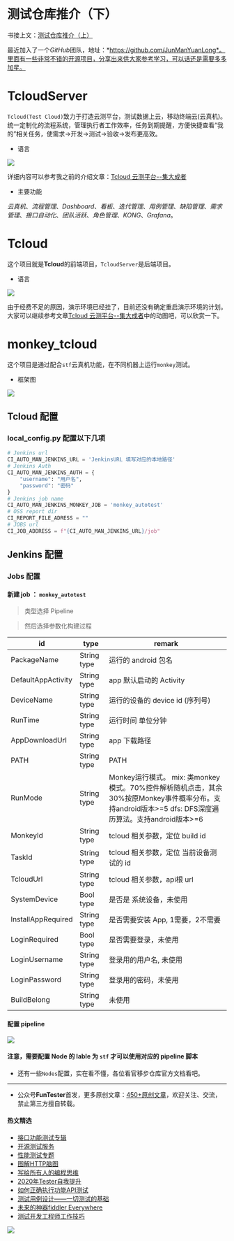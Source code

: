 # 测试仓库推介（下）


书接上文：[测试仓库推介（上）](https://mp.weixin.qq.com/s/zgy6UgNMFcbISD1NhxSAWg)


最近加入了一个*GitHub*团队，地址：*https://github.com/JunManYuanLong*。里面有一些非常不错的开源项目，分享出来供大家参考学习，可以话还是需要多多加星。


# TcloudServer

`Tcloud(Test Cloud)`致力于打造云测平台，测试数据上云，移动终端云(云真机)。统一定制化的流程系统，管理执行者工作效率，任务到期提醒，方便快捷查看“我的”相关任务，使需求->开发->测试->验收->发布更高效。

* 语言

![](http://pic.automancloud.com/WX20200825-172152@2x.png)

详细内容可以参考我之前的介绍文章：[Tcloud 云测平台--集大成者](https://mp.weixin.qq.com/s/29sEO39_NyDiJr-kY5ufdw)

* 主要功能

*云真机*、*流程管理*、*Dashboard*、*看板*、*迭代管理*、*用例管理*、*缺陷管理*、*需求管理*、*接口自动化*、*团队活跃*、*角色管理*、*KONG*、*Grafana*。


# Tcloud

这个项目就是**Tcloud**的前端项目，`TcloudServer`是后端项目。

* 语言

![](http://pic.automancloud.com/WX20200825-173242@2x.png)

由于经费不足的原因，演示环境已经挂了，目前还没有确定重启演示环境的计划。大家可以继续参考文章[Tcloud 云测平台--集大成者](https://mp.weixin.qq.com/s/29sEO39_NyDiJr-kY5ufdw)中的动图吧，可以欣赏一下。

# monkey_tcloud

这个项目是通过配合`stf`云真机功能，在不同机器上运行`monkey`测试。

* 框架图

![](http://pic.automancloud.com/monkey_framework.png)

## Tcloud 配置

### local_config.py 配置以下几项

```python
# Jenkins url
CI_AUTO_MAN_JENKINS_URL = 'JenkinsURL 填写对应的本地路径'
# Jenkins Auth
CI_AUTO_MAN_JENKINS_AUTH = {
    "username": "用户名",
    "password": "密码"
}
# Jenkins job name
CI_AUTO_MAN_JENKINS_MONKEY_JOB = 'monkey_autotest'
# OSS report dir
CI_REPORT_FILE_ADRESS = ""
# JOBS url
CI_JOB_ADDRESS = f"{CI_AUTO_MAN_JENKINS_URL}/job"

```


## Jenkins 配置

### Jobs 配置

#### 新建 job ： ```monkey_autotest```

> 类型选择 Pipeline

> 然后选择参数化构建过程

| id | type | remark |
|----|----|----|
|PackageName | String type |运行的 android 包名 |
|DefaultAppActivity| String type | app 默认启动的 Activity |
|DeviceName| String type | 运行的设备的 device id (序列号)|
|RunTime| String type | 运行时间 单位分钟|
|AppDownloadUrl| String type | app 下载路径|
|PATH| String type | PATH|
|RunMode | String type | Monkey运行模式。 mix: 类monkey模式。70%控件解析随机点击，其余30%按原Monkey事件概率分布。支持android版本>=5  dfs: DFS深度遍历算法。支持android版本>=6 |
|MonkeyId| String type | tcloud 相关参数，定位 build id|
|TaskId| String type | tcloud 相关参数，定位 当前设备测试的 id |
|TcloudUrl| String type | tcloud 相关参数，api根 url |
|SystemDevice| Bool type | 是否是 系统设备，未使用 |
|InstallAppRequired| String type | 是否需要安装 App, 1需要，2不需要 |
|LoginRequired| Bool type | 是否需要登录，未使用 |
|LoginUsername| String type | 登录用的用户名, 未使用|
|LoginPassword| String type | 登录用的密码，未使用|
|BuildBelong| String type | 未使用 |

#### 配置 pipeline

![](http://pic.automancloud.com/pipeline.png)

#### 注意，需要配置 Node 的 lable 为 ```stf``` 才可以使用对应的 pipeline 脚本

* 还有一些`Nodes`配置，实在看不懂，各位看官移步仓库官方文档看吧。

--- 
* 公众号**FunTester**首发，更多原创文章：[450+原创文章](https://mp.weixin.qq.com/s/s7ZmCNBYy3j-71JFbtgneg)，欢迎关注、交流，禁止第三方擅自转载。

#### 热文精选

- [接口功能测试专辑](https://mp.weixin.qq.com/mp/appmsgalbum?action=getalbum&album_id=1321895538945638401&__biz=MzU4MTE2NDEyMQ==#wechat_redirect)
- [开源测试服务](https://mp.weixin.qq.com/s/ZOs0cp_vt6_iiundHaKk4g)
- [性能测试专题](https://mp.weixin.qq.com/mp/appmsgalbum?action=getalbum&album_id=1319027448301961218&__biz=MzU4MTE2NDEyMQ==#wechat_redirect)
- [图解HTTP脑图](https://mp.weixin.qq.com/s/100Vm8FVEuXs0x6rDGTipw)
- [写给所有人的编程思维](https://mp.weixin.qq.com/s/Oj33UCnYfbUgzsBzEm2GPQ)
- [2020年Tester自我提升](https://mp.weixin.qq.com/s/vuhUp85_6Sbg6ReAN3TTSQ)
- [如何正确执行功能API测试](https://mp.weixin.qq.com/s/aeGx5O_jK_iTD9KUtylWmA)
- [测试用例设计——一切测试的基础](https://mp.weixin.qq.com/s/0_ubnlhp2jk-jxHxJ95E9g)
- [未来的神器fiddler Everywhere](https://mp.weixin.qq.com/s/-BSuHR6RPkdv8R-iy47MLQ)
- [测试开发工程师工作技巧](https://mp.weixin.qq.com/s/TvrUCisja5Zbq-NIwy_2fQ)


![](https://mmbiz.qpic.cn/mmbiz_png/13eN86FKXzCcsLRmf6VicSKFPfvMT8p7eg7iaBGgPxmbNxHsBcOic2rcw1TCvS1PTGC6WkRFXA7yoqr2bVlrEQqlA/640?wx_fmt=png&tp=webp&wxfrom=5&wx_lazy=1&wx_co=1)